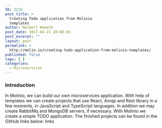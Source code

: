 ```yaml
---
ID: 2216
post_title: >
  Creating Todo application from Molinio
  templates
author: Norbert Nemeth
post_date: 2017-04-21 10:00:55
post_excerpt: ""
layout: post
permalink: >
  http://molin.io/creating-todo-application-from-molinio-templates/
published: false
tags: [ ]
categories:
  - Microservices
---
```

### Introduction
In Molinio, we can build our own microservices application. With help of templates we can create projects that use React, Amqp and Rest library in a few moments, in JavaScript and TypeScript languages. In addition we may create RabbitMq and MongoDB servers, if necessary. With Molinio we create a simple TODO application. The finished projects can be found in the GitHub links below: links
